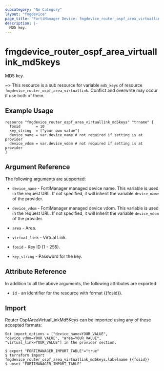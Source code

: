 ```yaml
---
subcategory: "No Category"
layout: "fmgdevice"
page_title: "FortiManager Device: fmgdevice_router_ospf_area_virtuallink_md5keys"
description: |-
  MD5 key.
---
```


# fmgdevice_router_ospf_area_virtuallink_md5keys
MD5 key.

~> This resource is a sub resource for variable `md5_keys` of resource `fmgdevice_router_ospf_area_virtuallink`. Conflict and overwrite may occur if use both of them.



## Example Usage

```hcl
resource "fmgdevice_router_ospf_area_virtuallink_md5keys" "trname" {
  fosid       = 10
  key_string  = ["your own value"]
  device_name = var.device_name # not required if setting is at provider
  device_vdom = var.device_vdom # not required if setting is at provider
}
```

## Argument Reference


The following arguments are supported:

* `device_name` - FortiManager managed device name. This variable is used in the request URL. If not specified, it will inherit the variable `device_name` of the provider.
* `device_vdom` - FortiManager managed device vdom. This variable is used in the request URL. If not specified, it will inherit the variable `device_vdom` of the provider.
* `area` - Area.
* `virtual_link` - Virtual Link.

* `fosid` - Key ID (1 - 255).
* `key_string` - Password for the key.


## Attribute Reference

In addition to all the above arguments, the following attributes are exported:
* `id` - an identifier for the resource with format {{fosid}}.

## Import

Router OspfAreaVirtualLinkMd5Keys can be imported using any of these accepted formats:
```
Set import_options = ["device_name=YOUR_VALUE", "device_vdom=YOUR_VALUE", "area=YOUR_VALUE", "virtual_link=YOUR_VALUE"] in the provider section.

$ export "FORTIMANAGER_IMPORT_TABLE"="true"
$ terraform import fmgdevice_router_ospf_area_virtuallink_md5keys.labelname {{fosid}}
$ unset "FORTIMANAGER_IMPORT_TABLE"
```

